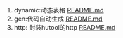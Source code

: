 1. dynamic:动态表格 [README.md](dian1-spring-boot-starter%2Fdynamic_table-spring-boot-starter%2FREADME.md)
2. gen:代码自动生成 [README.md](dian1-spring-boot-starter%2Fgen-spring-boot-starter%2FREADME.md)
3. http: 封装hutool的http [README.md](dian1-spring-boot-starter%2Fhttp-spring-boot-starter%2FREADME.md)